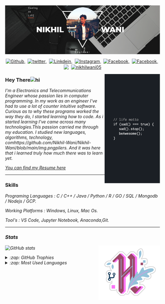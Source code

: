 <p>
  <img align='center' src="https://github.com/Nikhil-Wani/Nikhil-Wani/blob/main/nik%20banner%20cr.png?raw=true">
</p>
<p align='center'>
<a href="https://github.com/Nikhil-Wani">
  <img align="center" alt="Github" width="22px" src="https://cdn.jsdelivr.net/npm/simple-icons@v3/icons/github.svg" />
</a>&nbsp;
<a href="https://twitter.com/nikhil_wani05">
  <img align="center" alt="twitter" width="22px" src="https://www.flaticon.com/svg/static/icons/svg/174/174876.svg" />
</a>&nbsp;
<a href="https://www.linkedin.com/in/nikhil-wani-ba2360137/">
  <img align="center" alt="Linkdein" width="22px" src="https://www.flaticon.com/svg/static/icons/svg/174/174857.svg" />
</a>&nbsp;
<a href="https://www.instagram.com/nikhil_wani_005/">
  <img align="center" alt="Instagram" width="22px" src="https://www.flaticon.com/svg/static/icons/svg/174/174855.svg" />
</a>&nbsp;
<a href="https://www.facebook.com/nikhil.wani.735">
  <img align="center" alt="Facebook" width="22px" src="https://www.flaticon.com/svg/static/icons/svg/220/220200.svg" />
</a>&nbsp;
<a href="https://stackoverflow.com/users/10757806/nikhil-wani?tab=profile">
   <img align="center" alt="Facebook" width="22px"  src='https://image.flaticon.com/icons/png/512/2111/2111628.png' />
</a>&nbsp;
<a href="https://dev.to/nikhilwani"><img align="center" width="22px" src="https://raw.githubusercontent.com/WaylonWalker/WaylonWalker/main/icon/dev.png" /></a>&nbsp;
<a href="https://kaggle.com/nikhilwani05" target="blank"><img align="center" src="https://storage.scolary.com/storage/file/public/71b68248-ba0a-4b26-b15f-0c77cdf341cd.svg" alt="nikhilwani05" height="30" width="22px" /></a>
</p>



  <p>
  <img width="180" align='right' src="https://github.com/Nikhil-Wani/Nikhil-Wani/blob/main/img.png?raw=true">
</p>


### Hey There<img src="https://user-images.githubusercontent.com/1303154/88677602-1635ba80-d120-11ea-84d8-d263ba5fc3c0.gif" width="28px" alt="hi">
<i> I'm a Electronics and Telecommunications Engineer whose passion lies in computer programming. In my work as an engineer I've had to use a lot of counter intuitive software. Curious as to why these programs worked the way they do, I started learning how to code. As i started learning I've came across many technologies.This passion carried me through my education. I studied new languages, algorithms, technology, comhttps://github.com/Nikhil-Wani/Nikhil-Wani/blob/main/img.pngpilers. And it was here that i learned truly how much there was to learn yet.</i>

<a href="https://github.com/Nikhil-Wani/Nikhil-Wani/blob/main/Nikhil's%20Resume%202.pdf"><i>You can find my Resume here</i></a>

---

### Skills

<i>Programing Languages : C / C++ / Java / Python / R / GO / SQL / Mongodb / Nodejs / GCP.</i>

<i>Working Platforms : Windows, Linux, Mac Os.<i>

<i>Tool's : VS Code, Jupyter Notebook, Anaconda,Git.<i>

---
<!--
<h3 align="left">Languages and Tools:</h3>
<p align="left"> <a href="https://azure.microsoft.com/en-in/" target="_blank"> <img src="https://www.vectorlogo.zone/logos/microsoft<i>azure/microsoft_azure-icon.svg" alt="azure" width="40" height="40"/> </a> <a href="https://www.cprogramming.com/" target="_blank"> <img src="https://devicons.github.io/devicon/devicon.git/icons/c/c-original.svg" alt="c" width="40" height="40"/> </a> <a href="https://www.w3schools.com/cpp/" target="_blank"> <img src="https://devicons.github.io/devicon/devicon.git/icons/cplusplus/cplusplus-original.svg" alt="cplusplus" width="40" height="40"/> </a> <a href="https://www.w3schools.com/cs/" target="_blank"> <img src="https://devicons.github.io/devicon/devicon.git/icons/csharp/csharp-original.svg" alt="csharp" width="40" height="40"/> </a> <a href="https://cloud.google.com" target="_blank"> <img src="https://www.vectorlogo.zone/logos/google_cloud/google_cloud-icon.svg" alt="gcp" width="40" height="40"/> </a> <a href="https://golang.org" target="_blank"> <img src="https://devicons.github.io/devicon/devicon.git/icons/go/go-original.svg" alt="go" width="40" height="40"/> </a> <a href="https://www.java.com" target="_blank"> <img src="https://devicons.github.io/devicon/devicon.git/icons/java/java-original-wordmark.svg" alt="java" width="40" height="40"/> </a>
 <a href="https://www.mongodb.com/" target="_blank"> <img src="https://devicons.github.io/devicon/devicon.git/icons/mongodb/mongodb-original-wordmark.svg" alt="mongodb" width="60" height="60"/> </a> <a href="https://www.mysql.com/" target="_blank"> <img src="https://devicons.github.io/devicon/devicon.git/icons/mysql/mysql-original-wordmark.svg" alt="mysql" width="60" height="60"/> </a>    <a href="https://nodejs.org" target="_blank"> <img src="https://devicons.github.io/devicon/devicon.git/icons/nodejs/nodejs-original-wordmark.svg" alt="nodejs" width="60" height="60"/> </a> <a href="https://www.python.org" target="_blank"> <img src="https://devicons.github.io/devicon/devicon.git/icons/python/python-original.svg" alt="python" width="50" height="50"/> </a> </p>
-->

 ### Stats
  <p>
  <img width="200" align='right' src="https://github.com/Nikhil-Wani/Nikhil-Wani/blob/main/hacktoberfest.png?raw=true">
</p>

![GitHub stats](https://github-readme-stats.vercel.app/api?username=Nikhil-Wani&theme=gradient)  

<details>
  <summary>:zap: <i>GitHub Trophies</i></summary>
<p align="left"> <a href="https://github.com/ryo-ma/github-profile-trophy"><img src="https://github-profile-trophy.vercel.app/?username=nikhil-wani" alt="nikhil-wani" /></a> </p>
</details>
<details>
  <summary>:zap: <i>Most Used Languages</i></summary>
<p><img align="left" src="https://github-readme-stats.vercel.app/api/top-langs?username=nikhil-wani&show_icons=true&locale=en&layout=compact" alt="nikhil-wani" /></p>
</details>
